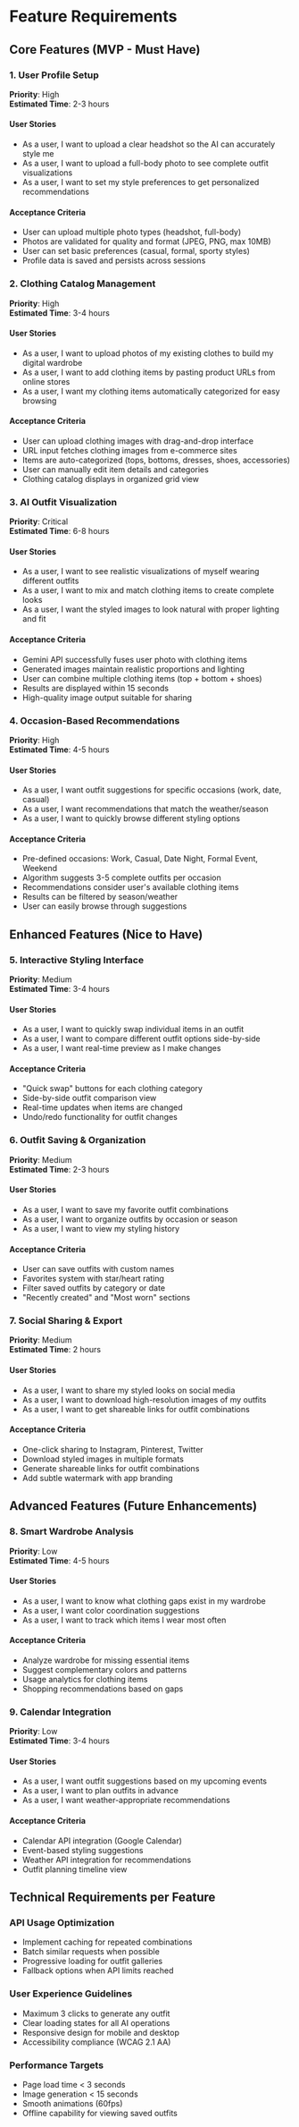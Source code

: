 # Feature Requirements

## Core Features (MVP - Must Have)

### 1. User Profile Setup
**Priority**: High  
**Estimated Time**: 2-3 hours

#### User Stories
- As a user, I want to upload a clear headshot so the AI can accurately style me
- As a user, I want to upload a full-body photo to see complete outfit visualizations
- As a user, I want to set my style preferences to get personalized recommendations

#### Acceptance Criteria
- User can upload multiple photo types (headshot, full-body)
- Photos are validated for quality and format (JPEG, PNG, max 10MB)
- User can set basic preferences (casual, formal, sporty styles)
- Profile data is saved and persists across sessions

### 2. Clothing Catalog Management
**Priority**: High  
**Estimated Time**: 3-4 hours

#### User Stories
- As a user, I want to upload photos of my existing clothes to build my digital wardrobe
- As a user, I want to add clothing items by pasting product URLs from online stores
- As a user, I want my clothing items automatically categorized for easy browsing

#### Acceptance Criteria
- User can upload clothing images with drag-and-drop interface
- URL input fetches clothing images from e-commerce sites
- Items are auto-categorized (tops, bottoms, dresses, shoes, accessories)
- User can manually edit item details and categories
- Clothing catalog displays in organized grid view

### 3. AI Outfit Visualization
**Priority**: Critical  
**Estimated Time**: 6-8 hours

#### User Stories
- As a user, I want to see realistic visualizations of myself wearing different outfits
- As a user, I want to mix and match clothing items to create complete looks
- As a user, I want the styled images to look natural with proper lighting and fit

#### Acceptance Criteria
- Gemini API successfully fuses user photo with clothing items
- Generated images maintain realistic proportions and lighting
- User can combine multiple clothing items (top + bottom + shoes)
- Results are displayed within 15 seconds
- High-quality image output suitable for sharing

### 4. Occasion-Based Recommendations
**Priority**: High  
**Estimated Time**: 4-5 hours

#### User Stories
- As a user, I want outfit suggestions for specific occasions (work, date, casual)
- As a user, I want recommendations that match the weather/season
- As a user, I want to quickly browse different styling options

#### Acceptance Criteria
- Pre-defined occasions: Work, Casual, Date Night, Formal Event, Weekend
- Algorithm suggests 3-5 complete outfits per occasion
- Recommendations consider user's available clothing items
- Results can be filtered by season/weather
- User can easily browse through suggestions

## Enhanced Features (Nice to Have)

### 5. Interactive Styling Interface
**Priority**: Medium  
**Estimated Time**: 3-4 hours

#### User Stories
- As a user, I want to quickly swap individual items in an outfit
- As a user, I want to compare different outfit options side-by-side
- As a user, I want real-time preview as I make changes

#### Acceptance Criteria
- "Quick swap" buttons for each clothing category
- Side-by-side outfit comparison view
- Real-time updates when items are changed
- Undo/redo functionality for outfit changes

### 6. Outfit Saving & Organization
**Priority**: Medium  
**Estimated Time**: 2-3 hours

#### User Stories
- As a user, I want to save my favorite outfit combinations
- As a user, I want to organize outfits by occasion or season
- As a user, I want to view my styling history

#### Acceptance Criteria
- User can save outfits with custom names
- Favorites system with star/heart rating
- Filter saved outfits by category or date
- "Recently created" and "Most worn" sections

### 7. Social Sharing & Export
**Priority**: Medium  
**Estimated Time**: 2 hours

#### User Stories
- As a user, I want to share my styled looks on social media
- As a user, I want to download high-resolution images of my outfits
- As a user, I want to get shareable links for outfit combinations

#### Acceptance Criteria
- One-click sharing to Instagram, Pinterest, Twitter
- Download styled images in multiple formats
- Generate shareable links for outfit combinations
- Add subtle watermark with app branding

## Advanced Features (Future Enhancements)

### 8. Smart Wardrobe Analysis
**Priority**: Low  
**Estimated Time**: 4-5 hours

#### User Stories
- As a user, I want to know what clothing gaps exist in my wardrobe
- As a user, I want color coordination suggestions
- As a user, I want to track which items I wear most often

#### Acceptance Criteria
- Analyze wardrobe for missing essential items
- Suggest complementary colors and patterns
- Usage analytics for clothing items
- Shopping recommendations based on gaps

### 9. Calendar Integration
**Priority**: Low  
**Estimated Time**: 3-4 hours

#### User Stories
- As a user, I want outfit suggestions based on my upcoming events
- As a user, I want to plan outfits in advance
- As a user, I want weather-appropriate recommendations

#### Acceptance Criteria
- Calendar API integration (Google Calendar)
- Event-based styling suggestions
- Weather API integration for recommendations
- Outfit planning timeline view

## Technical Requirements per Feature

### API Usage Optimization
- Implement caching for repeated combinations
- Batch similar requests when possible
- Progressive loading for outfit galleries
- Fallback options when API limits reached

### User Experience Guidelines
- Maximum 3 clicks to generate any outfit
- Clear loading states for all AI operations
- Responsive design for mobile and desktop
- Accessibility compliance (WCAG 2.1 AA)

### Performance Targets
- Page load time < 3 seconds
- Image generation < 15 seconds
- Smooth animations (60fps)
- Offline capability for viewing saved outfits